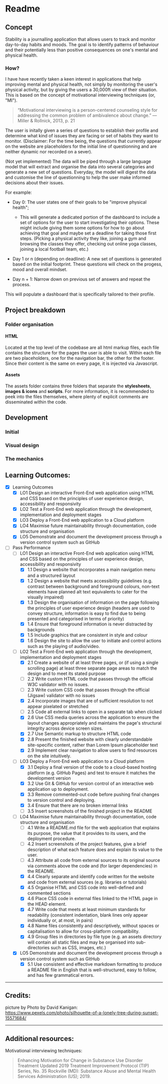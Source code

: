

# Readme
## Concept

Stability is a journalling application that allows users to track and monitor day-to-day habits and moods. 
The goal is to identify patterns of behaviour and their potentially less than positive consequences on one's mental and physical health.

### How? 

I have have recently taken a keen interest in applications that help improving mental and physical health, not simply by monitoring the user's physical activity,
but by giving the users a 30,000ft view of their situation. This is based on the concept of motivational interviewing techniques (or, "MI"). 


> “Motivational interviewing is a person-centered counseling style for addressing the common problem of ambivalence about change.”
> —Miller & Rollnick, 2013, p. 21

The user is initally given a series of questions to establish their profile and determine what kind of issues they are facing or set of habits they want to monitor.
(Disclaimer: For the time being, the questions that currently appear on the website are placeholders for the initial line of questionning and are neither dynamic nor recorded on a sever).

(Not yet implemented)
The data will be piped through a large language model that will extract and organise the data into several categories and generate a new set of questions.
Everyday, the model will digest the data and customise the line of questionning to help the user make informed decisions about their issues.

For example: 
- Day 0: The user states one of their goals to be "improve physical health";
  - This will generate a dedicated portion of the dashboard to include a set of options for the user to start investigating their options.
    These might include giving them some options for how to go about achieving that goal and maybe set a deadline for taking those first steps.
    (Picking a physical activity they like, joining a gym and browsing the classes they offer, checking out online yoga classes, joining a local football team, etc.)
    
- Day 1 or n (depending on deadline): A new set of questions is generated based on the initial footprint. These questions will check on the progess, mood and overall mindset.
  
- Day n + 1: Narrow down on previous set of answers and repeat the process.
  
This will populate a dashboard that is specifically tailored to their profile.

## Project breakdown

### Folder organisation

#### HTML

Located at the top level of the codebase are all html markup files, each file contains the structure for the pages the user is able to visit.
Within each file are two placeholders, one for the navigation bar, the other for the footer. Since their content is the same on every page,
it is injected via Javascript.

#### Assets

The assets folder contains three folders that separate the **stylesheets**, **images & icons** and **scripts**.
For more information, it is recommended to peek into the files themselves, where plenty of explicit comments are disseminated within the code.


## Development

### Initial


### Visual design


### The mechanics




## Learning Outcomes:

- [x] Learning Outcomes
  - [x] LO1 Design an interactive Front-End web application using HTML and CSS based on the principles of user experience design, accessibility and responsivity
  - [x] LO2 Test a Front-End web application through the development, implementation and deployment stages
  - [x] LO3 Deploy a Front-End web application to a Cloud platform
  - [x] LO4 Maximise future maintainability through documentation, code structure and organisation
  - [x] LO5 Demonstrate and document the development process through a version control system such as GitHub

- [ ] Pass Performance
  - [ ] LO1 Design an interactive Front-End web application using HTML and CSS based on the principles of user experience design, accessibility and responsivity
    - [x] 1.1 Design a website that incorporates a main navigation menu and a structured layout
    - [x] 1.2 Design a website that meets accessibility guidelines (e.g. contrast between background and foreground colours, non-text elements have planned alt text equivalents to cater for the visually impaired)
    - [x] 1.3 Design the organisation of information on the page following the principles of user experience design (headers are used to convey structure, information is easy to find due to being presented and categorised in terms of priority)
    - [x] 1.4 Ensure that foreground information is never distracted by backgrounds
    - [x] 1.5 Include graphics that are consistent in style and colour
    - [x] 1.6 Design the site to allow the user to initiate and control actions such as the playing of audio/video.
  - [ ] LO2 Test a Front-End web application through the development, implementation and deployment stages
    - [x] 2.1 Create a website of at least three pages, or (if using a single scrolling page) at least three separate page areas to match the design and to meet its stated purpose
    - [ ] 2.2 Write custom HTML code that passes through the official W3C validator with no issues.
    - [ ] 2.3 Write custom CSS code that passes through the official (Jigsaw) validator with no issues
    - [x] 2.4 Incorporate images that are of sufficient resolution to not appear pixelated or stretched
    - [ ] 2.5 Code all external links to open in a separate tab when clicked
    - [x] 2.6 Use CSS media queries across the application to ensure the layout changes appropriately and maintains the page's structural integrity across device screen sizes.
    - [x] 2.7 Use Semantic markup to structure HTML code
    - [x] 2.8 Present the finished website with clearly understandable site-specific content, rather than Lorem Ipsum placeholder text
    - [x] 2.9 Implement clear navigation to allow users to find resources on the site intuitively.
  - [ ] LO3 Deploy a Front-End web application to a Cloud platform
    - [x] 3.1 Deploy a final version of the code to a cloud-based hosting platform (e.g. GitHub Pages) and test to ensure it matches the development version
    - [x] 3.2 Use Git & GitHub for version control of an interactive web application up to deployment.
    - [x] 3.3 Remove commented-out code before pushing final changes to version control and deploying.
    - [x] 3.4 Ensure that there are no broken internal links
    - [ ] 3.5 Insert screenshots of the finished project in the README
  - [ ] LO4 Maximise future maintainability through documentation, code structure and organisation
    - [ ] 4.1 Write a README.md file for the web application that explains its purpose, the value that it provides to its users, and the deployment procedure.
    - [ ] 4.2 Insert screenshots of the project features, give a brief description of what each feature does and explain its value to the user.
    - [ ] 4.3 Attribute all code from external sources to its original source via comments above the code and (for larger dependencies) in the README.
    - [x] 4.4 Clearly separate and identify code written for the website and code from external sources (e.g. libraries or tutorials)
    - [x] 4.5 Organise HTML and CSS code into well-defined and commented sections
    - [x] 4.6 Place CSS code in external files linked to the HTML page in the HEAD element.
    - [x] 4.7 Write code that meets at least minimum standards for readability (consistent indentation, blank lines only appear individually or, at most, in pairs)
    - [x] 4.8 Name files consistently and descriptively, without spaces or capitalisation to allow for cross-platform compatibility.
    - [x] 4.9 Group files in directories by file type (e.g. an assets directory will contain all static files and may be organised into sub-directories such as CSS, images, etc.)
  - [x] LO5 Demonstrate and document the development process through a version control system such as GitHub
    - [x] 5.1 Use consistent and effective markdown formatting to produce a README file in English that is well-structured, easy to follow, and has few grammatical errors.

___
## Credits:

picture by Photo by David Kanigan: https://www.pexels.com/photo/silhouette-of-a-lonely-tree-during-sunset-15571684/

___

## Additional resources:

Motivational interviewing techniques:
> Enhancing Motivation for Change in Substance Use Disorder Treatment
> Updated 2019
> Treatment Improvement Protocol (TIP) Series, No. 35
> Rockville (MD): Substance Abuse and Mental Health Services Administration (US); 2019.
